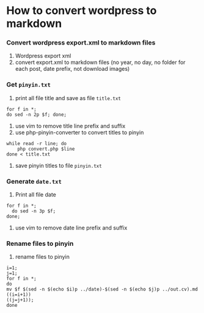 # How to convert wordpress to markdown

### Convert wordpress export.xml to markdown files

1. Wordpress export xml
1. convert export.xml to markdown files (no year, no day, no folder for each post, date prefix, not download images)

### Get `pinyin.txt`

1. print all file title and save as file `title.txt`

```
for f in *;
do sed -n 2p $f; done;
```

1. use vim to remove title line prefix and suffix
1. use php-pinyin-converter to convert titles to pinyin

```
while read -r line; do
	php convert.php $line
done < title.txt
```

1. save pinyin titles to file `pinyin.txt`

### Generate `date.txt`

1. Print all file date  
```
for f in *;
  do sed -n 3p $f;
done;
```
1. use vim to remove date line prefix and suffix

### Rename files to pinyin

1. rename files to pinyin

```
i=1;
j=1;
for f in *;
do
mv $f $(sed -n $(echo $i)p ../date)-$(sed -n $(echo $j)p ../out.cv).md
((i=i+1))
((j=j+1));
done
```
